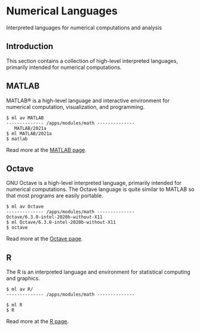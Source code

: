 # Numerical Languages

Interpreted languages for numerical computations and analysis

## Introduction

This section contains a collection of high-level interpreted languages, primarily intended for numerical computations.

## MATLAB

MATLAB® is a high-level language and interactive environment for numerical computation, visualization, and programming.

```console
$ ml av MATLAB
-------------- /apps/modules/math --------------
   MATLAB/2021a
$ ml MATLAB/2021a
$ matlab
```

Read more at the [MATLAB page][1].

## Octave

GNU Octave is a high-level interpreted language, primarily intended for numerical computations. The Octave language is quite similar to MATLAB so that most programs are easily portable.

```console
$ ml av Octave
-------------- /apps/modules/math --------------
Octave/6.3.0-intel-2020b-without-X11
$ ml Octave/6.3.0-intel-2020b-without-X11
$ octave 
```

Read more at the [Octave page][2].

## R

The R is an interpreted language and environment for statistical computing and graphics.

```console
$ ml av R/
-------------- /apps/modules/math --------------

$ ml R
$ R
```

Read more at the [R page][3].

[1]: matlab.md
[2]: octave.md
[3]: r.md
